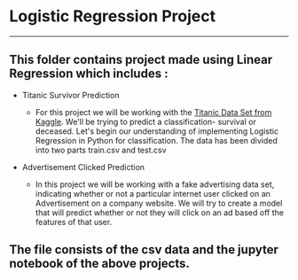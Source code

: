 # Logistic Regression Project
-----------------------------------------------------------------------------
## This folder contains project made using Linear Regression which includes :
* Titanic Survivor Prediction
  * For this project we will be working with the [Titanic Data Set from Kaggle](https://www.kaggle.com/c/titanic). 
We'll be trying to predict a classification- survival or deceased.
Let's begin our understanding of implementing Logistic Regression in Python for classification. The data has been divided into two parts train.csv and test.csv 


* Advertisement Clicked Prediction
  * In this project we will be working with a fake advertising data set, indicating whether or not a particular internet user clicked on an Advertisement on a company website. We will try to create a model that will predict whether or not they will click on an ad based off the features of that user.

## The file consists of the csv data and the jupyter notebook of the above projects.
